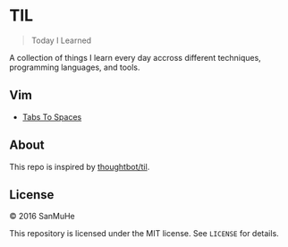 # TIL

> Today I Learned 

A collection of things I learn every day accross different techniques, programming languages, and tools.

## Vim
- [Tabs To Spaces](vim/tabs-to-spaces.md)

## About

This repo is inspired by [thoughtbot/til](https://github.com/thoughtbot/til).

## License

&copy; 2016 SanMuHe

This repository is licensed under the MIT license. See `LICENSE` for details.
